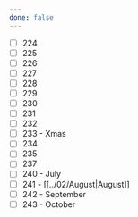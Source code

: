 ```yaml
---
done: false
---
```

- [ ] 224
- [ ] 225
- [ ] 226
- [ ] 227
- [ ] 228
- [ ] 229
- [ ] 230
- [ ] 231
- [ ] 232
- [ ] 233 - Xmas
- [ ] 234
- [ ] 235
- [ ] 237
- [ ] 240 - July
- [ ] 241 - [[../02/August|August]]
- [ ] 242 - September
- [ ] 243 - October
